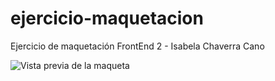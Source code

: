 # ejercicio-maquetacion
Ejercicio de maquetación FrontEnd 2 - Isabela Chaverra Cano

![Vista previa de la maqueta](./assets/maqueta.png)

